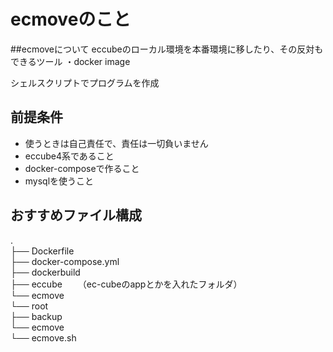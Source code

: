 # ecmoveのこと

##ecmoveについて
eccubeのローカル環境を本番環境に移したり、その反対もできるツール ・docker image

シェルスクリプトでプログラムを作成

## 前提条件
- 使うときは自己責任で、責任は一切負いません
- eccube4系であること
- docker-composeで作ること
- mysqlを使うこと

## おすすめファイル構成
.  
├── Dockerfile  
├── docker-compose.yml  
├── dockerbuild  
├── eccube  　　（ec-cubeのappとかを入れたフォルダ）  
└── ecmove  
       └── root  
           ├── backup  
           └── ecmove  
                └── ecmove.sh  